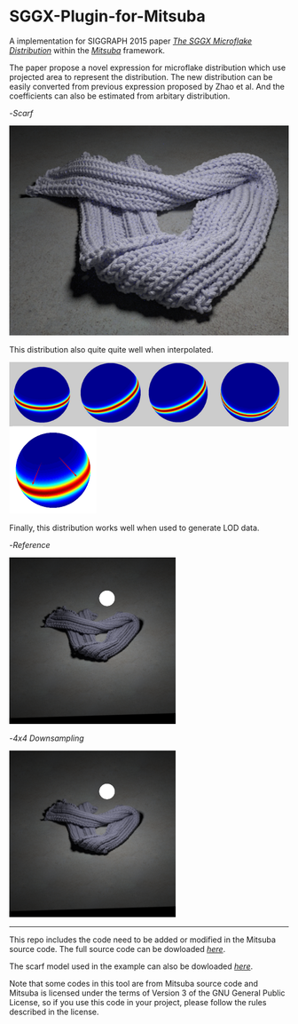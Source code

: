 # SGGX-Plugin-for-Mitsuba
A implementation for SIGGRAPH 2015 paper [*The SGGX Microflake Distribution*](https://drive.google.com/file/d/0BzvWIdpUpRx_dXJIMk9rdEdrd00/view?usp=sharing) within the [*Mitsuba*](www.mitsuba-renderer.org/) framework.

The paper propose a novel expression for microflake distribution which use projected area to represent the distribution. The new distribution can be easily converted from previous expression proposed by Zhao et al. And the coefficients can also be estimated from arbitary distribution. 

-*Scarf*

![scarf](./Result/scarf_sggx_highquality.png)


This distribution also quite quite well when interpolated. 

![intepolate1](./Result/interpolate.png) 
![intepolate2](./Result/clipboard.png)

Finally, this distribution works well when used to generate LOD data.

-*Reference*

![lod0](./Result/lod2/scarf_s_lod0.png) 

-*4x4 Downsampling*

![lod1](./Result/lod2/scarf_s_slod2_dlod2.png)

- - -
This repo includes the code need to be added or modified in the Mitsuba source code. The full source code can be dowloaded [*here*](http://www.mitsuba-renderer.org/download.html). 

The scarf model used in the example can also be dowloaded [*here*](http://www.mitsuba-renderer.org/download.html).

Note that some codes in this tool are from Mitsuba source code and Mitsuba is licensed under the terms of Version 3 of the GNU General Public License, so if you use this code in your project, please follow the rules described in the license.
